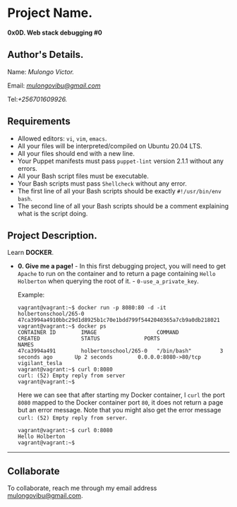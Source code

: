 # Project Name.
**0x0D. Web stack debugging #0**

## Author's Details.
Name: *Mulongo Victor.*

Email: *mulongovibu@gmail.com*

Tel:*+256701609926.*

##  Requirements

*   Allowed editors: `vi`, `vim`, `emacs`.
*   All your files will be interpreted/compiled on Ubuntu 20.04 LTS.
*   All your files should end with a new line.
*   Your Puppet manifests must pass `puppet-lint` version 2.1.1 without any errors.
*   All your Bash script files must be executable.
*   Your Bash scripts must pass `Shellcheck` without any error.
*   The first line of all your Bash scripts should be exactly `#!/usr/bin/env bash`.
*   The second line of all your Bash scripts should be a comment explaining what is the script doing.


## Project Description.
Learn **DOCKER**.


* **0. Give me a page!** - In this first debugging project, you will need to get `Apache` to run on the container and to return a page containing `Hello Holberton` when querying the root of it. - `0-use_a_private_key`.

  Example:
  ```
  vagrant@vagrant:~$ docker run -p 8080:80 -d -it holbertonschool/265-0
  47ca3994a4910bbc29d1d8925b1c70e1bdd799f5442040365a7cb9a0db218021
  vagrant@vagrant:~$ docker ps
  CONTAINER ID        IMAGE                   COMMAND             CREATED             STATUS              PORTS                  NAMES
  47ca3994a491        holbertonschool/265-0   "/bin/bash"         3 seconds ago       Up 2 seconds        0.0.0.0:8080->80/tcp   vigilant_tesla
  vagrant@vagrant:~$ curl 0:8080
  curl: (52) Empty reply from server
  vagrant@vagrant:~$
  ```

  Here we can see that after starting my Docker container, I `curl` the port `8080` mapped to the Docker container port `80`, it does not return a page but an error message. Note that you might also get the error message `curl: (52) Empty reply from server`.

  ```
  vagrant@vagrant:~$ curl 0:8080
  Hello Holberton
  vagrant@vagrant:~$
  ```
---


## Collaborate

To collaborate, reach me through my email address mulongovibu@gmail.com.

